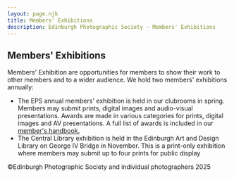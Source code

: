 ```yaml
---
layout: page.njk
title: Members' Exhibitions
description: Edinburgh Photographic Society - Members' Exhibitions
---
```


## Members' Exhibitions

Members' Exhibition are opportunities for members to show their work to other members and to a wider audience. We hold two members' exhibitions annually:

- The EPS annual members' exhibition is held in our clubrooms in spring. Members may submit prints, digital images and audio-visual presentations. Awards are made in various categories for prints, digital images and AV presentations. A full list of awards is included in our [member's handbook.](https://www.dropbox.com/scl/fi/j6f1ibxebxy9guiq22hsz/Syllabus-Final-version-ADB-post-print-1.pdf?rlkey=oypgvtcxq28sy7ogvivxc03e4&dl=0)
- The Central Library exhibition is held in the Edinburgh Art and Design Library on George IV Bridge in November. This is a print-only exhibition where members may submit up to four prints for public display

<p class="text-sm mt-12">©Edinburgh Photographic Society and individual photographers 2025</p>